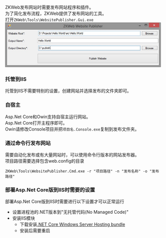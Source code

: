 ZKWeb发布网站时需要发布网站程序和插件。<br/>
为了简化发布流程，ZKWeb提供了发布网站的工具。<br/>
打开`ZKWeb\Tools\WebsitePublisher.Gui.exe`<br/>
![网站发布工具](../img/website_publisher.jpg)

### 托管到IIS
托管到IIS不需要特别的设置，创建网站并选择发布的文件夹即可。<br/>

### 自宿主
Asp.Net Core和Owin支持自宿主运行网站。<br/>
Asp.Net Core打开主程序即可。<br/>
Owin请修改Console项目并把`项目名.Console.exe`复制到发布文件夹。<br/>

### 通过命令行发布网站
需要自动化发布或有大量网站时，可以使用命令行版本的网站发布器。<br/>
项目路径需要选择包含web.config的目录<br/>
```
ZKWeb\Tools\WebsitePublisher.Cmd.exe -r "项目路径" -n "发布名称" -o "发布路径"
```

### 部署Asp.Net Core版到IIS时需要的设置

部署Asp.Net Core版到IIS时需要进行以下设置才可以正常运行<br/>

- 设置进程池的.NET版本到"无托管代码(No Managed Code)"
- 安装IIS模块
	- 下载安装[.NET Core Windows Server Hosting bundle](https://go.microsoft.com/fwlink/?LinkId=817246)
	- 安装后需要重启
